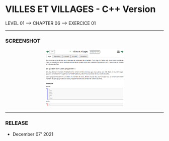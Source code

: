# VILLES ET VILLAGES - C++ Version
LEVEL 01 --> CHAPTER 06 --> EXERCICE 01

---
### **SCREENSHOT**

<div align="center">
    <img
        src="https://github.com/Ayckinn/CPP/blob/main/FRANCE_IOI/LEVEL_01/Chapter_06/01_villes_villages/todo.png"
        alt="DEMO"
        style="width:50%">
</div>

---
### **RELEASE**

- December 07' 2021